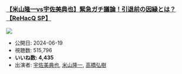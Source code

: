 ### [【米山隆一vs宇佐美典也】緊急ガチ議論！引退前の因縁とは？【ReHacQ SP】](https://www.youtube.com/watch?v=xfWFw8LpOBk)
[![](https://img.youtube.com/vi/xfWFw8LpOBk/sddefault.jpg)](https://www.youtube.com/watch?v=xfWFw8LpOBk)
-   公開日: 2024-06-19
-   視聴数: 515,796
-   **いいね数: 4,435**
-   出演者: [宇佐美典也](/rehacq_fan/people/宇佐美典也 "wikilink"), [米山隆一](/rehacq_fan/people/米山隆一 "wikilink"), [高橋弘樹](/rehacq_fan/people/高橋弘樹 "wikilink")
